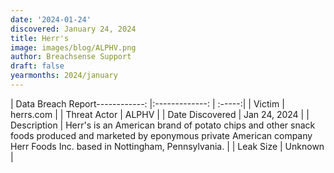 ```yaml
---
date: '2024-01-24'
discovered: January 24, 2024
title: Herr's
image: images/blog/ALPHV.png
author: Breachsense Support
draft: false
yearmonths: 2024/january
---
```


| Data Breach Report------------:     |:-------------:    | :-----:|
| Victim      | herrs.com      | 
| Threat Actor      | ALPHV      | 
| Date Discovered      | Jan 24, 2024      | 
| Description      | Herr's is an American brand of potato chips and other snack foods produced and marketed by eponymous private American company Herr Foods Inc. based in Nottingham, Pennsylvania.      | 
| Leak Size      | Unknown      | 

